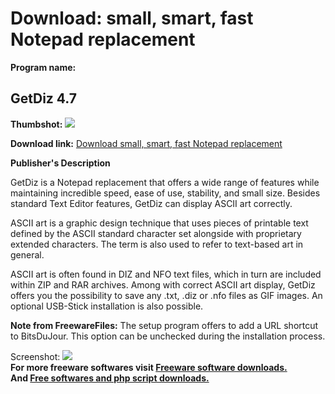 # Download: small, smart, fast Notepad replacement

**Program name:**

## GetDiz 4.7

  
**Thumbshot:** ![](http://www.freewarefiles.com/screenshot/getdiz4_md.jpg)   
  
**Download link:** [Download small, smart, fast Notepad replacement](http://freesoftwares.boysofts.com/GetDiz_program_39731.html)  
  


**Publisher's Description**  
  


GetDiz is a Notepad replacement that offers a wide range of features while maintaining incredible speed, ease of use, stability, and small size. Besides standard Text Editor features, GetDiz can display ASCII art correctly. 

ASCII art is a graphic design technique that uses pieces of printable text defined by the ASCII standard character set alongside with proprietary extended characters. The term is also used to refer to text-based art in general. 

ASCII art is often found in DIZ and NFO text files, which in turn are included within ZIP and RAR archives. Among with correct ASCII art display, GetDiz offers you the possibility to save any .txt, .diz or .nfo files as GIF images. An optional USB-Stick installation is also possible.

**Note from FreewareFiles:** The setup program offers to add a URL shortcut to BitsDuJour. This option can be unchecked during the installation process.

  
  
Screenshot: ![](http://www.freewarefiles.com/screenshot/getdiz4.jpg)   
**For more freeware softwares visit [Freeware software downloads.](http://freesoftwares.boysofts.com/)**   
**And [Free softwares and php script downloads.](http://www.boysofts.com/)**
